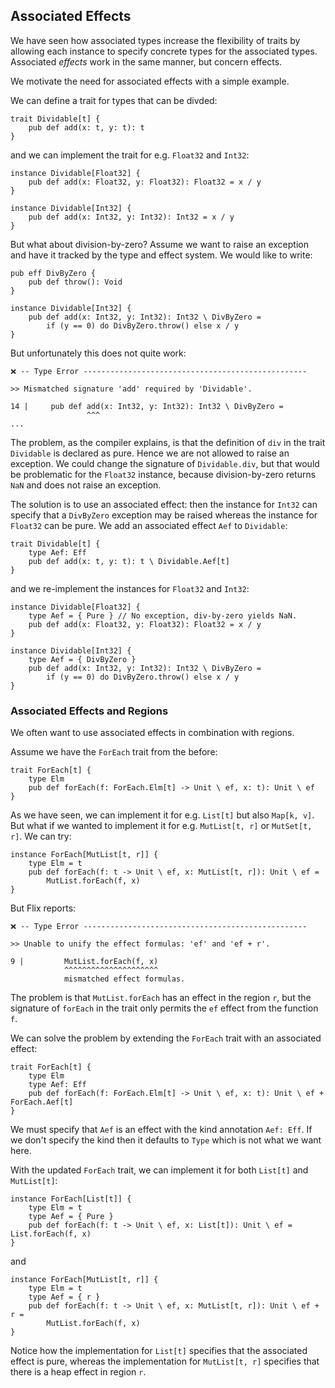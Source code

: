 ## Associated Effects

We have seen how associated types increase the flexibility of traits by allowing
each instance to specify concrete types for the associated types. Associated
_effects_ work in the same manner, but concern effects. 

We motivate the need for associated effects with a simple example.

We can define a trait for types that can be divded:

```flix
trait Dividable[t] {
    pub def add(x: t, y: t): t
}
```

and we can implement the trait for e.g. `Float32` and `Int32`:

```flix
instance Dividable[Float32] {
    pub def add(x: Float32, y: Float32): Float32 = x / y
}

instance Dividable[Int32] {
    pub def add(x: Int32, y: Int32): Int32 = x / y
}
```

But what about division-by-zero? Assume we want to raise an exception and have
it tracked by the type and effect system. We would like to write:

```flix
pub eff DivByZero {
    pub def throw(): Void
}

instance Dividable[Int32] {
    pub def add(x: Int32, y: Int32): Int32 \ DivByZero = 
        if (y == 0) do DivByZero.throw() else x / y
}
````

But unfortunately this does not quite work:

```
❌ -- Type Error --------------------------------------------------

>> Mismatched signature 'add' required by 'Dividable'.

14 |     pub def add(x: Int32, y: Int32): Int32 \ DivByZero = 
                 ^^^
...
```

The problem, as the compiler explains, is that the definition of `div` in the
trait `Dividable` is declared as pure. Hence we are not allowed to raise an
exception. We could change the signature of `Dividable.div`, but that would be
problematic for the `Float32` instance, because division-by-zero returns `NaN`
and does not raise an exception. 

The solution is to use an associated effect: then the instance for `Int32` can
specify that a `DivByZero` exception may be raised whereas the instance for
`Float32` can be pure. We add an associated effect `Aef` to `Dividable`: 

```flix
trait Dividable[t] {
    type Aef: Eff
    pub def add(x: t, y: t): t \ Dividable.Aef[t]
}
```

and we re-implement the instances for `Float32` and `Int32`:

```flix
instance Dividable[Float32] {
    type Aef = { Pure } // No exception, div-by-zero yields NaN.
    pub def add(x: Float32, y: Float32): Float32 = x / y
}

instance Dividable[Int32] {
    type Aef = { DivByZero }
    pub def add(x: Int32, y: Int32): Int32 \ DivByZero = 
        if (y == 0) do DivByZero.throw() else x / y
}
```

### Associated Effects and Regions

We often want to use associated effects in combination with regions.

Assume we have the `ForEach` trait from the before:

```flix
trait ForEach[t] {
    type Elm
    pub def forEach(f: ForEach.Elm[t] -> Unit \ ef, x: t): Unit \ ef
}
```

As we have seen, we can implement it for e.g. `List[t]` but also `Map[k, v]`.
But what if we wanted to implement it for e.g. `MutList[t, r]` or `MutSet[t,
r]`. We can try: 

```flix
instance ForEach[MutList[t, r]] {
    type Elm = t
    pub def forEach(f: t -> Unit \ ef, x: MutList[t, r]): Unit \ ef = 
        MutList.forEach(f, x)
}
```

But Flix reports:

```
❌ -- Type Error -------------------------------------------------- 

>> Unable to unify the effect formulas: 'ef' and 'ef + r'.

9 |         MutList.forEach(f, x)
            ^^^^^^^^^^^^^^^^^^^^^
            mismatched effect formulas.
```

The problem is that `MutList.forEach` has an effect in the region `r`, but the
signature of `forEach` in the trait only permits the `ef` effect from the
function `f`. 

We can solve the problem by extending the `ForEach` trait with an associated effect:

```flix
trait ForEach[t] {
    type Elm
    type Aef: Eff
    pub def forEach(f: ForEach.Elm[t] -> Unit \ ef, x: t): Unit \ ef + ForEach.Aef[t]
}
```

We must specify that `Aef` is an effect with the kind annotation `Aef: Eff`. If
we don't specify the kind then it defaults to `Type` which is not what we want
here. 

With the updated `ForEach` trait, we can implement it for both `List[t]` and
`MutList[t]`:

```flix
instance ForEach[List[t]] {
    type Elm = t
    type Aef = { Pure }
    pub def forEach(f: t -> Unit \ ef, x: List[t]): Unit \ ef = List.forEach(f, x)
}
```

and 

```flix
instance ForEach[MutList[t, r]] {
    type Elm = t
    type Aef = { r }
    pub def forEach(f: t -> Unit \ ef, x: MutList[t, r]): Unit \ ef + r = 
        MutList.forEach(f, x)
}
```

Notice how the implementation for `List[t]` specifies that the associated effect
is pure, whereas the implementation for `MutList[t, r]` specifies that there is
a heap effect in region `r`. 

